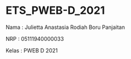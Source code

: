 # ETS_PWEB-D_2021

Nama : Julietta Anastasia Rodiah Boru Panjaitan

NRP : 05111940000033

Kelas : PWEB D 2021
